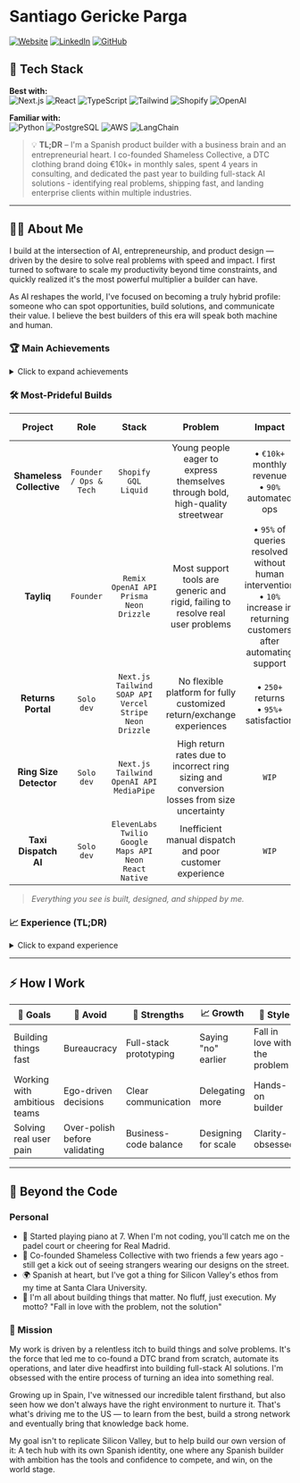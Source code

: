 # Santiago Gericke Parga

[![Website](https://img.shields.io/badge/Website-santiago--gericke.dev-2ea44f)](https://www.santiago-gericke.dev)
[![LinkedIn](https://img.shields.io/badge/LinkedIn-Connect-blue)](https://www.linkedin.com/in/santiago-gericke-parga/)
[![GitHub](https://img.shields.io/badge/GitHub-Follow-lightgrey)](https://github.com/gericke98)

## 🚀 Tech Stack

**Best with:**  
![Next.js](https://img.shields.io/badge/Next.js-black?style=for-the-badge&logo=next.js&logoColor=white)
![React](https://img.shields.io/badge/React-20232A?style=for-the-badge&logo=react&logoColor=61DAFB)
![TypeScript](https://img.shields.io/badge/TypeScript-007ACC?style=for-the-badge&logo=typescript&logoColor=white)
![Tailwind](https://img.shields.io/badge/Tailwind_CSS-38B2AC?style=for-the-badge&logo=tailwind-css&logoColor=white)
![Shopify](https://img.shields.io/badge/Shopify-7AB55C?style=for-the-badge&logo=Shopify&logoColor=white)
![OpenAI](https://img.shields.io/badge/OpenAI-412991?style=for-the-badge&logo=openai&logoColor=white)

**Familiar with:**  
![Python](https://img.shields.io/badge/Python-3776AB?style=for-the-badge&logo=python&logoColor=white)
![PostgreSQL](https://img.shields.io/badge/PostgreSQL-316192?style=for-the-badge&logo=postgresql&logoColor=white)
![AWS](https://img.shields.io/badge/Amazon_AWS-232F3E?style=for-the-badge&logo=amazon-aws&logoColor=white)
![LangChain](https://img.shields.io/badge/LangChain-FF6B6B?style=for-the-badge&logo=langchain&logoColor=white)

> 💡 **TL;DR** – I'm a Spanish product builder with a business brain and an entrepreneurial heart. I co-founded Shameless Collective, a DTC clothing brand doing €10k+ in monthly sales, spent 4 years in consulting, and dedicated the past year to building full-stack AI solutions - identifying real problems, shipping fast, and landing enterprise clients within multiple industries.

---

## 👨‍💻 About Me

I build at the intersection of AI, entrepreneurship, and product design — driven by the desire to solve real problems with speed and impact. I first turned to software to scale my productivity beyond time constraints, and quickly realized it's the most powerful multiplier a builder can have.

As AI reshapes the world, I've focused on becoming a truly hybrid profile: someone who can spot opportunities, build solutions, and communicate their value. I believe the best builders of this era will speak both machine and human.

### 🏆 Main Achievements

<details>
<summary>Click to expand achievements</summary>

- **Shameless Collective.** Co-founded a DTC fashion brand, scaled to €10k+/month. Automated all ops — from order processing to invoicing and logistics — with custom-built tools.
- **Returns Portal.** Built a fully automated returns portal for Shameless, integrating Shopify, Correos (shipping), and Stripe. Processed 250+ returns/exchanges with highly positive user feedback.
- **Tayliq.** Built an AI-native customer support app for Shopify brands. Currently validating with early users and in talks with a €90M+ fashion brand.
- **Ring Size Detection App.** Computer vision tool to estimate ring sizes from hand photos. Built for a jewelry brand with €500k+ annual revenue (in progress).
- **Taxi Dispatch AI System.** Voice-powered dispatch platform for a Radiotaxi company — includes a driver app, geolocation tracking, and AI call handling (in progress).

</details>

### 🛠️ Most-Prideful Builds

|         Project          |          Role          |                                        Stack                                         |                                          Problem                                           |                                                           Impact                                                           |                      Live Demo                       |                                                                                                  Video                                                                                                   |
| :----------------------: | :--------------------: | :----------------------------------------------------------------------------------: | :----------------------------------------------------------------------------------------: | :------------------------------------------------------------------------------------------------------------------------: | :--------------------------------------------------: | :------------------------------------------------------------------------------------------------------------------------------------------------------------------------------------------------------: |
| **Shameless Collective** | `Founder / Ops & Tech` |                              `Shopify GQL`<br>`Liquid`                               |       Young people eager to express themselves through bold, high-quality streetwear       |                                     • `€10k+` monthly revenue<br>• `90%` automated ops                                     |       [Visit](https://shamelesscollective.com)       |                                                                                                                                                                                                          |
|        **Tayliq**        |       `Founder`        |              `Remix`<br>`OpenAI API`<br>`Prisma`<br>`Neon`<br>`Drizzle`              |      Most support tools are generic and rigid, failing to resolve real user problems       | • `95%` of queries resolved without human intervention<br>• `10%` increase in returning customers after automating support |       [Visit](https://shamelesscollective.com)       | [Demo](https://www.linkedin.com/posts/santiago-gericke-parga_ai-ecommerce-tech-activity-7307313756835864576-1Vpc?utm_source=share&utm_medium=member_desktop&rcm=ACoAAB1lQCIBSQCrYUIAo2YjbD0pdjIGHAyL1Wo) |
|    **Returns Portal**    |       `Solo dev`       | `Next.js`<br>`Tailwind`<br>`SOAP API`<br>`Vercel`<br>`Stripe`<br>`Neon`<br>`Drizzle` |           No flexible platform for fully customized return/exchange experiences            |                                         • `250+` returns<br>• `95%+` satisfaction                                          | [Visit](https://www.shamelesscollective-returns.com) |                                                        [Demo](https://drive.google.com/file/d/1Q06flYzfbhW5MXoCj8GFTWzi8soDdH69/view?usp=sharing)                                                        |
|  **Ring Size Detector**  |       `Solo dev`       |                `Next.js`<br>`Tailwind`<br>`OpenAI API`<br>`MediaPipe`                | High return rates due to incorrect ring sizing and conversion losses from size uncertainty |                                                           `WIP`                                                            |        [Visit](https://tayliqsize.vercel.app)        |                                                        [Demo](https://drive.google.com/file/d/1UdaFq1e0Fci6HPnmm5085KDkMkcYb-j9/view?usp=sharing)                                                        |
|   **Taxi Dispatch AI**   |       `Solo dev`       |      `ElevenLabs`<br>`Twilio`<br>`Google Maps API`<br>`Neon`<br>`React Native`       |                  Inefficient manual dispatch and poor customer experience                  |                                                           `WIP`                                                            |    [📞 Call +1 (313) 631-4559](tel:+13136314559)     |                                                        [Demo](https://drive.google.com/file/d/1eAyrXYoADR8H9uIxngwmodngmYa878pX/view?usp=sharing)                                                        |

> _Everything you see is built, designed, and shipped by me._

### 📈 Experience (TL;DR)

<details>
<summary>Click to expand experience</summary>

#### 🚀 Current Ventures

- **CEO & Co-founder @ Tayliq** _(2025–present)_  
  Building an AI-native customer support platform for DTC brands. Currently in advanced discussions with a €90M+ fashion brand for deployment.

- **Co-founder @ Shameless Collective** _(2016–present)_  
  Bootstrapped a DTC streetwear brand from zero to €10k+ monthly revenue. Built and automated core operations including order processing, logistics, and customer service.

#### 💼 Professional Experience

- **Senior Data Associate @ Monstarlab / Metyis** _(2022–2025)_  
  Led development of advanced analytics and forecasting models for global F&B clients, driving data-driven decision making across multiple markets.

#### 🎓 Education

- **Industrial Engineering & MBA**  
  ICAI / ICADE

#### 🛠️ Side Projects

- Built 20+ full-stack & AI projects focused on solving real-world problems
- Specialized in rapid prototyping and shipping MVPs

</details>

---

## ⚡ How I Work

| 🎯 Goals                     | 🚫 Avoid                      | 💪 Strengths           | 📈 Growth           | 🎨 Style                      |
| ---------------------------- | ----------------------------- | ---------------------- | ------------------- | ----------------------------- |
| Building things fast         | Bureaucracy                   | Full-stack prototyping | Saying "no" earlier | Fall in love with the problem |
| Working with ambitious teams | Ego-driven decisions          | Clear communication    | Delegating more     | Hands-on builder              |
| Solving real user pain       | Over-polish before validating | Business-code balance  | Designing for scale | Clarity-obsessed              |

---

## 🎯 Beyond the Code

### Personal

- 🎵 Started playing piano at 7. When I'm not coding, you'll catch me on the padel court or cheering for Real Madrid.
- 👕 Co-founded Shameless Collective with two friends a few years ago - still get a kick out of seeing strangers wearing our designs on the street.
- 🌍 Spanish at heart, but I've got a thing for Silicon Valley's ethos from my time at Santa Clara University.
- 💭 I'm all about building things that matter. No fluff, just execution. My motto? "Fall in love with the problem, not the solution"

### 🌟 Mission

My work is driven by a relentless itch to build things and solve problems. It's the force that led me to co-found a DTC brand from scratch, automate its operations, and later dive headfirst into building full-stack AI solutions. I'm obsessed with the entire process of turning an idea into something real.

Growing up in Spain, I've witnessed our incredible talent firsthand, but also seen how we don't always have the right environment to nurture it. That's what's driving me to the US — to learn from the best, build a strong network and eventually bring that knowledge back home.

My goal isn't to replicate Silicon Valley, but to help build our own version of it: A tech hub with its own Spanish identity, one where any Spanish builder with ambition has the tools and confidence to compete, and win, on the world stage.
